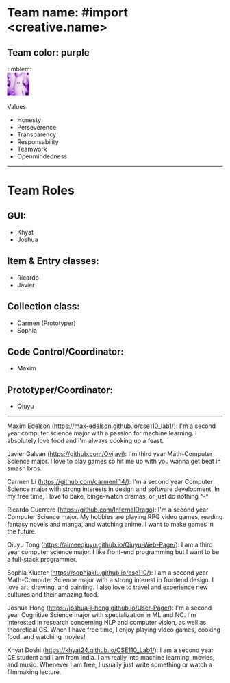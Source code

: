 # **Team name:** #import <creative.name> <br>
## Team color: purple <br>
Emblem:<br> ![banana emblem](branding/banana_emblem.jpeg)

Values:
- Honesty
- Perseverence
- Transparency
- Responsability
- Teamwork
- Openmindedness

<hr>

# Team Roles

## GUI: 
- Khyat
- Joshua <br>

## Item & Entry classes: 
- Ricardo
- Javier <br>

## Collection class: 
- Carmen (Prototyper)
- Sophia <br>

## Code Control/Coordinator: 
- Maxim <br>

## Prototyper/Coordinator:
- Qiuyu

<hr>

Maxim Edelson (https://max-edelson.github.io/cse110_lab1/): I'm a second year computer science major with a passion for machine learning. I absolutely love food and I'm always cooking up a feast.

Javier Galvan (https://github.com/Ovijavi): I'm third year Math-Computer Science major. I love to play games so hit me up with you wanna get beat in smash bros. 

Carmen Li (https://github.com/carmenli14/): I'm a second year Computer Science major with strong interests in design and software development. In my free time, I love to bake, binge-watch dramas, or just do nothing ^-^

Ricardo Guerrero (https://github.com/InfernalDrago): I'm a second year Computer Science major. My hobbies are playing RPG video games, reading fantasy novels and manga, and watching anime. I want to make games in the future.

Qiuyu Tong (https://aimeeqiuyu.github.io/Qiuyu-Web-Page/): I am a third year computer science major. I like front-end programming but I want to be a full-stack programmer.

Sophia Klueter (https://sophiaklu.github.io/cse110/): I am a second year Math-Computer Science major with a strong interest in frontend design. I love art, drawing, and painting. I also love to travel and experience new cultures and their amazing food.

Joshua Hong (https://joshua-j-hong.github.io/User-Page/): I'm a second year Cognitive Science major with specialization in ML and NC. I'm interested in research concerning NLP and computer vision, as well as theoretical CS. When I have free time, I enjoy playing video games, cooking food, and watching movies! 

Khyat Doshi (https://khyat24.github.io/CSE110_Lab1/): I am a second year CE student and I am from India. I am really into machine learning, movies, and music. Whenever I am free, I usually just write something or watch a filmmaking lecture.
